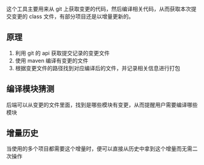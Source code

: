 这个工具主要用来从 git 上获取变更的代码，然后编译相关代码，从而获取本次提交变更的 class 文件，有部分项目还是以增量更新的。

## 原理

1. 利用 git 的 api 获取提交记录的变更文件
2. 使用 maven 编译有变更的文件
3. 根据变更文件的路径找到对应编译后的文件，并记录相关信息进行打包

## 编译模块猜测

后端可以从变更的文件里面，找到是哪些模块有变更，从而提醒用户需要编译哪些模块


## 增量历史 

当使用的多个项目都需要这个增量时，便可以直接从历史中拿到这个增量而无需二次操作
